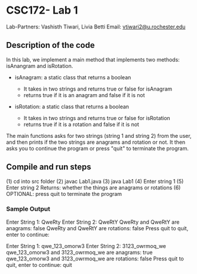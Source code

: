 # CSC172- Lab 1
Lab-Partners: Vashisth Tiwari, Livia Betti
Email: vtiwari2@u.rochester.edu

## Description of the code

In this lab, we implement a main method that implements two methods: isAnangram and isRotation.

- isAnagram: a static class that returns a boolean
    - It takes in two strings and returns true or false for isAnagram
    - returns true if it is an anagram and false if it is not 

- isRotation: a static class that returns a boolean
    - It takes in two strings and returns true or false for isRotation
    - returns true if it is a rotation and false if it is not

The main functions asks for two strings (string 1 and string 2) from the user, and then prints if the two strings are anagrams and rotation or not.
It then asks you to continue the program or press "quit" to terminate the program.


## Compile and run steps
(1) cd into src folder
(2) javac Lab1.java
(3) java Lab1
(4) Enter string 1
(5) Enter string 2
Returns: whether the things are anagrams or rotations
(6) OPTIONAL: press quit to terminate the program


### Sample Output
Enter String 1: QweRty 
Enter String 2: QweRtY
QweRty and QweRtY are anagrams: false
QweRty and QweRtY are rotations: false
Press quit to quit, enter to continue: 

Enter String 1: qwe_123_omorw3
Enter String 2: 3123_owrmoq_we
qwe_123_omorw3 and 3123_owrmoq_we are anagrams: true
qwe_123_omorw3 and 3123_owrmoq_we are rotations: false
Press quit to quit, enter to continue: quit